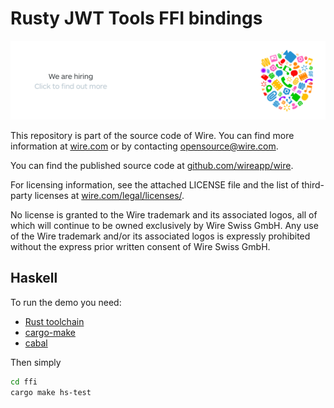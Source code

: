 # Rusty JWT Tools FFI bindings

[![Wire logo](https://github.com/wireapp/wire/blob/master/assets/header-small.png?raw=true)](https://wire.com/jobs/)

This repository is part of the source code of Wire. You can find more information at [wire.com](https://wire.com) or by contacting opensource@wire.com.

You can find the published source code at [github.com/wireapp/wire](https://github.com/wireapp/wire).

For licensing information, see the attached LICENSE file and the list of third-party licenses at [wire.com/legal/licenses/](https://wire.com/legal/licenses/).

No license is granted to the Wire trademark and its associated logos, all of which will continue to be owned exclusively by Wire Swiss GmbH. Any use of the Wire trademark and/or its associated logos is expressly prohibited without the express prior written consent of Wire Swiss GmbH.

## Haskell

To run the demo you need:
* [Rust toolchain](https://rustup.rs/)
* [cargo-make](https://crates.io/crates/cargo-make)
* [cabal](https://www.haskell.org/cabal/)

Then simply

```bash
cd ffi
cargo make hs-test
```
